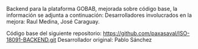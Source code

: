 Backend para la plataforma GOBAB, mejorada sobre código base, la información se adjunta a continuación:
Desarrolladores involucrados en la mejora: Raul Medina, José Caraguay.

Código base del siguiente repositorio: https://github.com/paxasaval/ISO-18091-BACKEND.git
Desarrollador original: Pablo Sánchez
